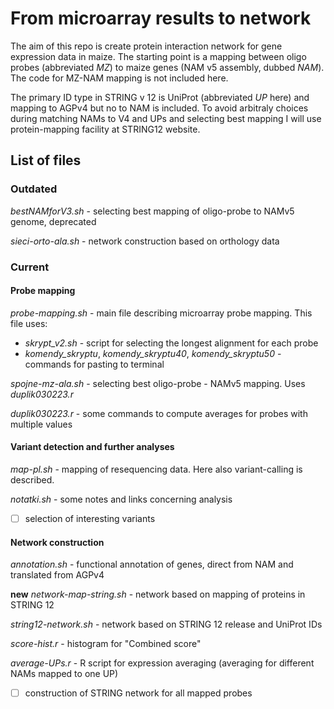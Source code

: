 # From microarray results to network

The aim of this repo is create protein interaction network for gene expression data in maize.
The starting point is a mapping between oligo probes (abbreviated *MZ*) to maize genes (NAM v5 assembly, dubbed *NAM*).
The code for MZ-NAM mapping is not included here.

The primary ID type in STRING v 12 is UniProt (abbreviated *UP* here) and mapping to AGPv4 but no to NAM is included.
To avoid arbitraly choices during matching NAMs to V4 and UPs and selecting best mapping I will use protein-mapping facility at STRING12 website.

## List of files

### Outdated

*bestNAMforV3.sh* - selecting best mapping of oligo-probe to NAMv5 genome, deprecated

*sieci-orto-ala.sh* - network construction based on orthology data

### Current

#### Probe mapping
 
*probe-mapping.sh* - main file describing microarray probe mapping. This file uses:
- *skrypt_v2.sh* - script for selecting the longest alignment for each probe
- *komendy_skryptu*, *komendy_skryptu40*, *komendy_skryptu50* - commands for pasting to terminal

*spojne-mz-ala.sh* - selecting best oligo-probe - NAMv5 mapping. Uses *duplik030223.r*

*duplik030223.r* - some commands to compute averages for probes with multiple values

#### Variant detection and further analyses

*map-pl.sh* - mapping of resequencing data. Here also variant-calling is described.

*notatki.sh* - some notes and links concerning analysis

- [ ] selection of interesting variants

#### Network construction

*annotation.sh* - functional annotation of genes, direct from NAM and translated from AGPv4

**new** *network-map-string.sh* - network based on mapping of proteins in STRING 12

*string12-network.sh* - network based on STRING 12 release and UniProt IDs

*score-hist.r* - histogram for "Combined score"

*average-UPs.r* - R script for expression averaging (averaging for different NAMs mapped to one UP)

- [ ] construction of STRING network for all mapped probes
